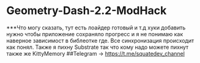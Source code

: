 # Geometry-Dash-2.2-ModHack
***Что могу сказать, тут есть лоайдер готовый и т.д хуки добавить нужно чтобы приложение сохраняло прогресс и я не понимаю как наверное зависимост в библеотке где. Все синхронизация происходит как понял. Также я пихну Substrate так что кому надо можете пихнут также же KittyMemory 
##Telegram -> https://t.me/squatedev_channel
